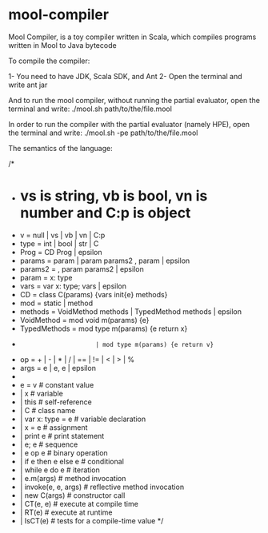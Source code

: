 mool-compiler
=============

Mool Compiler, is a toy compiler written in Scala, which compiles programs written in Mool to Java bytecode

To compile the compiler:

1- You need to have JDK, Scala SDK, and Ant
2- Open the terminal and write
	ant jar
	
And to run the mool compiler, without running the partial evaluator, 
open the terminal and write:
	./mool.sh path/to/the/file.mool

In order to run the compiler with the partial evaluator (namely HPE), open
the terminal and write:
	./mool.sh -pe path/to/the/file.mool
	
The semantics of the language:

/*
 * # vs is string, vb is bool, vn is number and C:p is object
 * v = null | vs | vb | vn | C:p
 * type = int | bool | str | C
 * Prog = CD Prog | epsilon
 * params = param | param params2 , param  | epsilon
 * params2 = , param params2 | epsilon
 * param = x: type
 * vars = var x: type; vars | epsilon
 * CD = class C(params) {vars init{e} methods}
 * mod = static | method
 * methods = VoidMethod methods | TypedMethod methods | epsilon
 * VoidMethod = mod void m(params) {e}
 * TypedMethods = mod type m(params) {e return x}
 * 							| mod type m(params) {e return v}
 * op = + | - | * | / | == | != | < | > | %
 * args = e | e, e | epsilon
 *
 * e = v										# constant value
 *   | x										# variable
 *   | this									# self-reference
 *   | C										# class name
 *   | var x: type = e			# variable declaration
 *   | x = e								# assignment
 *   | print e              # print statement
 *   | e; e									# sequence
 *   | e op e								# binary operation
 *   | if e then e else e 	# conditional
 *   | while e do e					# iteration
 *   | e.m(args)						# method invocation		
 *   | invoke(e, e, args)		# reflective method invocation
 *   | new C(args)					# constructor call
 *   | CT(e, e)							# execute at compile time
 *   | RT(e)								# execute at runtime
 *   | IsCT(e)							# tests for a compile-time value
 */
